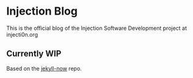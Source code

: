 # Injection Blog

This is the official blog of the Injection Software Development project at injecti0n.org

## Currently WIP

Based on the [jekyll-now](https://github.com/barryclark/jekyll-now) repo.
